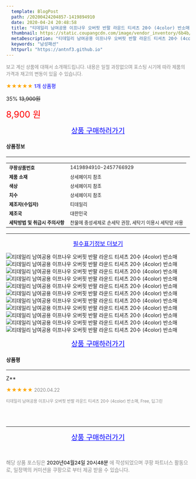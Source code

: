 ```yaml
---
  template: BlogPost
  path: /20200424204857-1419894910
  date: 2020-04-24 20:48:58
  title: "티데일리 남여공용 이프나우 오버핏 반팔 라운드 티셔츠 20수 (4color) 반소매"
  thumbnail: https://static.coupangcdn.com/image/vendor_inventory/6b4b/a763cf60972d57519149567a6935cd2728b6620602803b7b9ebf95048746.jpg
  metaDescription: "티데일리 남여공용 이프나우 오버핏 반팔 라운드 티셔츠 20수 (4color) 반소매,남성패션"
  keywords: "남성패션"
  httpurl: "https://antnf3.github.io"
---
```

  
<span style="color: #888;font-size:0.8rem">보고 계신 상품에 대해서 소개해드립니다.
내용은 일절 과장없으며 포스팅 시기에 따라 제품의 가격과 재고의 변동이 있을 수 있습니다.</span>
  
<span style="color: orange;">★★★★★</span> <span style="color: blue;font-size: 0.85rem;">1개 상품평</span>

<span style="font-size: 0.9rem">35%</span> <span style="font-size: 0.9rem">~~13,900원~~</span>

<span style="color: red;font-size: 1.5rem;">8,900 원</span>



<p align="center"><a href="http://me2.do/5tL0Y6z0" style="font-size: 1.2rem; color: blue;">상품 구매하러가기</a></p>

#### 상품정보

---

|                  |                       |
| ---------------- | --------------------- |
| **<span style="font-size:0.8rem;">쿠팡상품번호</span>** | <span style="font-size:0.8rem;">1419894910-2457766929</span> |
| **<span style="font-size:0.8rem;">제품 소재</span>**    | <span style="font-size:0.8rem;">상세페이지 참조</span>        |
| **<span style="font-size:0.8rem;">색상</span>**    | <span style="font-size:0.8rem;">상세페이지 참조</span>        |
| **<span style="font-size:0.8rem;">치수</span>**    | <span style="font-size:0.8rem;">상세페이지 참조</span>        |
| **<span style="font-size:0.8rem;">제조자(수입자)</span>**    | <span style="font-size:0.8rem;">티데일리</span>        |
| **<span style="font-size:0.8rem;">제조국</span>**    | <span style="font-size:0.8rem;">대한민국</span>        |
| **<span style="font-size:0.8rem;">세탁방법 및 취급시 주의사항</span>**    | <span style="font-size:0.8rem;">찬물에 중성세제로 손세탁 권장, 세탁기 이용시 세탁망 사용</span>        |




---

<p align="center"><a href="http://me2.do/5tL0Y6z0" style="font-size: 1rem; color: blue;">필수표기정보 더보기</a></p>

![티데일리 남여공용 이프나우 오버핏 반팔 라운드 티셔츠 20수 (4color) 반소매](http://thumbnail8.coupangcdn.com/thumbnails/remote/q89/image/vendor_inventory/4929/777fb990933e8b154ac0a780bb6dcdcf3738d88b2f299b339254ce23662d.jpg)
![티데일리 남여공용 이프나우 오버핏 반팔 라운드 티셔츠 20수 (4color) 반소매](http://thumbnail9.coupangcdn.com/thumbnails/remote/q89/image/vendor_inventory/daaf/b24b1228082e69c6f8ff2d0ba07a828ed2b09de5949a56ad3a487a17f59c.jpg)
![티데일리 남여공용 이프나우 오버핏 반팔 라운드 티셔츠 20수 (4color) 반소매](http://thumbnail7.coupangcdn.com/thumbnails/remote/q89/image/vendor_inventory/aac6/77f6352104b38c7d65e072c3fcc5bc3aa8b5cac9a39d7107c98099175cd8.jpg)
![티데일리 남여공용 이프나우 오버핏 반팔 라운드 티셔츠 20수 (4color) 반소매](http://thumbnail10.coupangcdn.com/thumbnails/remote/q89/image/vendor_inventory/bd14/068a7ae121224eabbcd0ea64c69d6ed6ae440d9692fcfa7c64dfd822ae21.jpg)
![티데일리 남여공용 이프나우 오버핏 반팔 라운드 티셔츠 20수 (4color) 반소매](http://thumbnail10.coupangcdn.com/thumbnails/remote/q89/image/vendor_inventory/e792/354d7c844441808da3c86f338b31703d5c25c9feba7728354022152a0264.jpg)
![티데일리 남여공용 이프나우 오버핏 반팔 라운드 티셔츠 20수 (4color) 반소매](http://thumbnail8.coupangcdn.com/thumbnails/remote/q89/image/vendor_inventory/bb05/40e5b1871e95b4e5082f0b9581825a571685beb2ce98b2248a0cedc40759.jpg)
![티데일리 남여공용 이프나우 오버핏 반팔 라운드 티셔츠 20수 (4color) 반소매](http://thumbnail9.coupangcdn.com/thumbnails/remote/q89/image/vendor_inventory/ef3d/cd3fe388cb5fe60d365e1326b3ef19345d00e28516bd129a83f9bf4d5177.jpg)
![티데일리 남여공용 이프나우 오버핏 반팔 라운드 티셔츠 20수 (4color) 반소매](http://thumbnail10.coupangcdn.com/thumbnails/remote/q89/image/vendor_inventory/7baa/3c034cd401153ea348c9ac63a21e2a995bdd50440bdf3982e62512f041be.jpg)
![티데일리 남여공용 이프나우 오버핏 반팔 라운드 티셔츠 20수 (4color) 반소매](http://thumbnail9.coupangcdn.com/thumbnails/remote/q89/image/vendor_inventory/9720/8b65cd5fa34d6909627d01a28961af5b2b9047f78a9c1cf10c5837e5bc70.jpg)
![티데일리 남여공용 이프나우 오버핏 반팔 라운드 티셔츠 20수 (4color) 반소매](http://thumbnail8.coupangcdn.com/thumbnails/remote/q89/image/vendor_inventory/8736/6174f7646c6892c21dbf7f0e0a87fb4cef576905486b0eb0bbd0e9581477.jpg)
![티데일리 남여공용 이프나우 오버핏 반팔 라운드 티셔츠 20수 (4color) 반소매](http://thumbnail6.coupangcdn.com/thumbnails/remote/q89/image/vendor_inventory/c6d4/2eaff903b2a47d611cd6d72b8ff4a7643e476b8f46bc00843020bd050732.jpg)

<p align="center"><a href="http://me2.do/5tL0Y6z0" style="font-size: 1.2rem; color: blue;">상품 구매하러가기</a></p>

#### 상품평
  
---
  
Z**
    
<span style="color: orange;">★★★★★</span> <span style="font-size:0.8rem;color: #888;">2020.04.22</span>
    
<span style="color: #888;font-size:0.7rem">티데일리 남여공용 이프나우 오버핏 반팔 라운드 티셔츠 20수 (4color) 반소매, Free, 딥그린</span>
    

    

    
<br>
<br>


  
---
  
<p align="center"><a href="http://me2.do/5tL0Y6z0" style="font-size: 1.2rem; color: blue;">상품 구매하러가기</a></p>
  
<br>
  
<span style="font-size: 0.85rem; color: #888;">해당 상품 포스팅은 <span style="color: #000;"> 2020년04월24일 20시48분 </span> 에 작성되었으며 쿠팡 파트너스 활동으로, 일정액의 커미션을 쿠팡으로 부터 제공 받을 수 있습니다.</span>